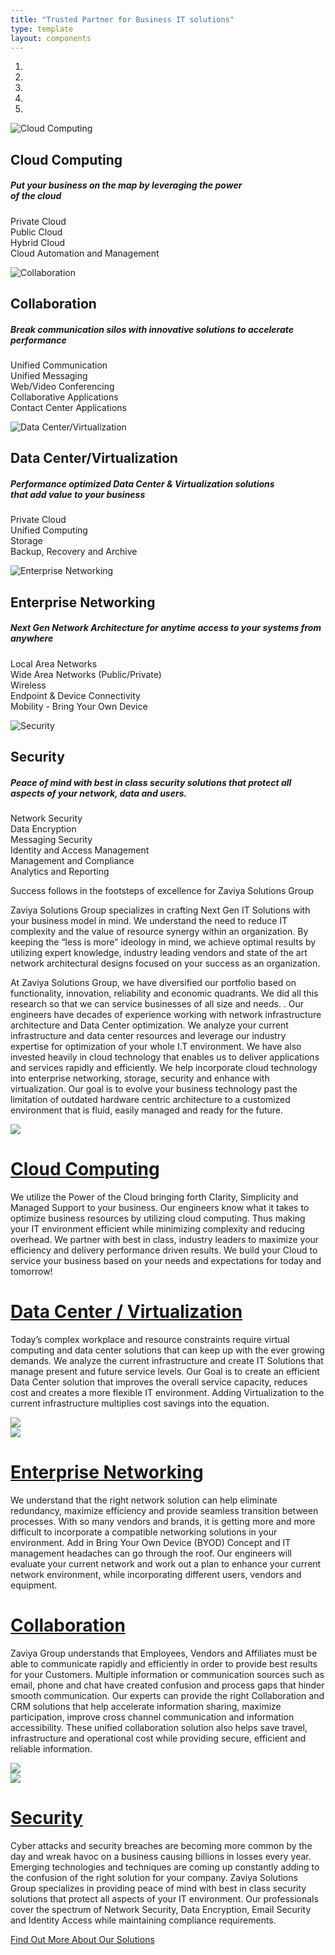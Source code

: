 ```yaml
---
title: "Trusted Partner for Business IT solutions"
type: template
layout: components
---
```




<div class="page-header clear-filter" filter-color="white">
<div id="carouselExampleIndicators" class="carousel slide" data-ride="carousel">
    <ol class="carousel-indicators">
      <li data-target="#carouselExampleIndicators" data-slide-to="0" class="active"></li>
      <li data-target="#carouselExampleIndicators" data-slide-to="1"></li>
      <li data-target="#carouselExampleIndicators" data-slide-to="2"></li>
      <li data-target="#carouselExampleIndicators" data-slide-to="3"></li>
      <li data-target="#carouselExampleIndicators" data-slide-to="4"></li>
    </ol>
    <div class="carousel-inner" role="listbox">
      <div class="carousel-item active">
        <img class="d-block" src="https://res.cloudinary.com/zaviya/image/upload/v1527872373/ZSG-web/cloud2-e1405537258702.jpg" alt="Cloud Computing">
        <div class="carousel-caption d-md-block d-none d-sm-block">
          <h2 class="smalest">Cloud Computing</h2>
          <h5>Put your business on the map by leveraging the power<br> of the cloud</h5>
          <p class="d-md-block d-none d-sm-block">Private Cloud<br>
            Public Cloud<br>
            Hybrid Cloud<br>
            Cloud Automation and Management</p>
          </div>
        </div>
        <div class="carousel-item">
          <img class="d-block" src="https://res.cloudinary.com/zaviya/image/upload/v1527872055/ZSG-web/Collaboration-e1405544790684.jpg" alt="Collaboration">
        <div class="carousel-caption d-md-block d-none d-sm-block">
            <h2 class="smalest">Collaboration</h2> <h5>Break communication silos with innovative solutions to accelerate performance</h5>
            <p class="d-md-block d-none d-sm-block">Unified Communication<br>
              Unified Messaging<br>
              Web/Video Conferencing<br>
              Collaborative Applications<br>
              Contact Center Applications</p>
            </div>
          </div>
          <div class="carousel-item">
            <img class="d-block" src="https://res.cloudinary.com/zaviya/image/upload/v1527872134/ZSG-web/Datacenter-e1405541437972.jpg" alt="Data Center/Virtualization">
            <div class="carousel-caption d-md-block d-none d-sm-block">
              <h2 class="smalest">Data Center/Virtualization</h2>
              <h5>Performance optimized Data Center & Virtualization solutions<br> that add value to your business</h5>
              <p class="d-md-block d-none d-sm-block">Private Cloud<br>
                Unified Computing<br>
                Storage<br>
                Backup, Recovery and Archive</p>
              </div>
            </div>
            <div class="carousel-item">
              <img class="d-block" src="https://res.cloudinary.com/zaviya/image/upload/v1527872159/ZSG-web/Enterprise-Networking-e1405538217355.jpg" alt="Enterprise Networking">
              <div class="carousel-caption d-md-block d-none d-sm-block">
                <h2 class="smalest">Enterprise Networking</h2>
                <h5>Next Gen Network Architecture for anytime access to your systems from anywhere</h5>
                <p class="d-md-block d-none d-sm-block">Local Area Networks<br>
                  Wide Area Networks (Public/Private)<br>
                  Wireless<br>
                  Endpoint & Device Connectivity<br>
                  Mobility - Bring Your Own Device</p>
                </div>
              </div>
              <div class="carousel-item">
                <img class="d-block" src="https://res.cloudinary.com/zaviya/image/upload/v1527872215/ZSG-web/Security-e1405545595306.jpg" alt="Security">
              <div class="carousel-caption d-md-block d-none d-sm-block">
                  <h2 class="smalest">Security</h2>
                  <h5>Peace of mind with best in class security solutions that protect all aspects of your network, data and users.</h5>
                <p class="d-md-block d-none d-sm-block">Network Security<br>
                    Data Encryption<br>
                    Messaging Security<br>
                    Identity and Access Management<br>
                    Management and Compliance<br>
                    Analytics and Reporting</p>
                  </div>
                </div>
              </div>
              <a class="carousel-control-prev" href="#carouselExampleIndicators" role="button" data-slide="prev">
                <i class="now-ui-icons arrows-1_minimal-left"></i>
              </a>
              <a class="carousel-control-next" href="#carouselExampleIndicators" role="button" data-slide="next">
                <i class="now-ui-icons arrows-1_minimal-right"></i>
              </a>
            </div>
            <div class="section-frontpage" filter-color="black">
            <div class="container text-center">
              <div class="row justify-content-md-center">
                <div class="col-md-12 col-lg-12">
                    <p>Success follows in the footsteps of excellence for Zaviya Solutions Group</p>
              </div>
            </div>
          </div>
          </div>
        </div>
          <div class="section-frontpage">
            <div class="container text-center">
              <div class="row justify-content-md-center">
                <div class="col-md-12 col-lg-12">
                  <p>Zaviya Solutions Group specializes in crafting Next Gen IT Solutions with your business model in mind. We understand the need to reduce IT complexity and the value of resource synergy within an organization. By keeping the “less is more” ideology in mind, we achieve optimal results by utilizing expert knowledge, industry leading vendors and state of the art network architectural designs focused on your success as an organization.</p>  <p>
                    At Zaviya Solutions Group, we have diversified our portfolio based on functionality, innovation, reliability and economic quadrants. We did all this research so that we can service businesses of all size and needs. . Our engineers have decades of experience working with network infrastructure architecture and Data Center optimization. We analyze your current infrastructure and data center resources and leverage our industry expertise  for optimization of your whole I.T environment. We have also invested heavily in cloud technology that enables us to deliver applications and services rapidly and efficiently. We help incorporate cloud technology into enterprise networking, storage, security and enhance with virtualization. Our goal is to evolve your business technology past the limitation of outdated hardware centric architecture to a customized environment that is fluid, easily managed and ready for the future.</p>
                  </div>
                </div>
              </div>
            </div>
            <div class="section section-nucleo-icons">
              <div class="container">
                <div class="row">
                  <div class="col-lg-6 col-md-12">
                    <img src="https://res.cloudinary.com/zaviya/image/upload/v1527872023/ZSG-web/Cloud-computing-1024x611.jpg">
                  </div>
                  <div class="col-lg-6 col-md-12">
                      <a href="/solutions/"><h1 class="title smaller">Cloud Computing</h1></a>
                    <p>
                      We utilize the Power of the Cloud bringing forth Clarity, Simplicity and Managed Support to your business. Our engineers know what it takes to optimize business resources by utilizing cloud computing. Thus making your IT environment efficient while minimizing complexity and reducing overhead. We partner with best in class, industry leaders to maximize your efficiency and delivery performance driven results. We build your Cloud to service your business based on your needs and expectations for today and tomorrow!
                    </p>
                  </div>
                </div>
              </div>
            </div>
            <div class="section section-nucleo-icons">
              <div class="container">
                <div class="row">
                  <div class="col-lg-6 col-md-12">
                  <a href="/solutions/"><h1 class="title smaller">Data Center / Virtualization</h1></a>
                    <p>
                      Today’s complex workplace and resource constraints require virtual computing and data center solutions that can keep up with the ever growing demands. We analyze the current infrastructure and create IT Solutions that manage present and future service levels. Our Goal is to create an efficient Data Center solution that improves the overall service capacity, reduces cost and creates a more flexible IT environment.  Adding Virtualization to the current infrastructure multiplies cost savings into the equation.
                    </p>
                  </div>
                  <div class="col-lg-6 col-md-12">
                    <img src="https://res.cloudinary.com/zaviya/image/upload/v1527872108/ZSG-web/Data-Center2-1024x683.jpg">
                  </div>
                </div>
              </div>
            </div>
            <div class="section section-nucleo-icons">
              <div class="container">
                <div class="row">
                  <div class="col-lg-6 col-md-12">
                    <img src="https://res.cloudinary.com/zaviya/image/upload/v1527872294/ZSG-web/Zaviya-Enterprise-Networking-1024x614.jpg">
                  </div>
                  <div class="col-lg-6 col-md-12">
                    <a href="/solutions/"><h1 class="title smaller">
                      Enterprise Networking</h1></a>
                      <p>
                        We understand that the right network solution can help eliminate redundancy, maximize efficiency and provide seamless transition between processes. With so many vendors and brands, it is getting more and more difficult to incorporate a compatible networking solutions in your environment. Add in Bring Your Own Device (BYOD) Concept and IT management headaches can go through the roof. Our engineers will evaluate your current network and work out a plan to enhance your current network environment, while incorporating different users, vendors and equipment.
                      </p>
                    </div>
                  </div>
                </div>
              </div>
              <div class="section section-nucleo-icons">
                <div class="container">
                  <div class="row">
                    <div class="col-lg-6 col-md-12">
                      <a href="/solutions/"><h1 class="title smaller">Collaboration</h1></a>
                      <p>
                        Zaviya Group understands that Employees, Vendors and Affiliates must be able to communicate rapidly and efficiently in order to provide best results for your Customers. Multiple information or communication sources such as email, phone and chat have created confusion and process gaps that hinder smooth communication. Our experts can provide the right Collaboration and CRM solutions that help accelerate information sharing, maximize participation, improve cross channel communication and information accessibility. These unified collaboration solution also helps save travel, infrastructure and operational cost while providing secure, efficient and reliable information.
                      </p>
                    </div>
                    <div class="col-lg-6 col-md-12">
                      <img src="https://res.cloudinary.com/zaviya/image/upload/v1527872259/ZSG-web/Web-Collaboration-1024x710.jpg">
                    </div>
                  </div>
                </div>
              </div>
              <div class="section section-nucleo-icons">
                <div class="container">
                  <div class="row">
                    <div class="col-lg-6 col-md-12">
                      <img src="https://res.cloudinary.com/zaviya/image/upload/v1527871842/ZSG-web/Cloud-Security-1024x680.jpg">
                    </div>
                    <div class="col-lg-6 col-md-12">
                      <a href="/solutions/"><h1 class="title smaller">
                        Security</h1></a>
                        <p>
                          Cyber attacks and security breaches are becoming more common by the day and wreak havoc on a business causing billions in losses every year.  Emerging technologies and techniques are coming up constantly adding to the confusion of the right solution for your company. Zaviya Solutions Group specializes in providing peace of mind with best in class security solutions that protect all aspects of your IT environment. Our professionals cover the spectrum of Network Security, Data Encryption, Email Security and Identity Access while maintaining compliance requirements.
                        </p>
                      </div>
                    </div>
                  </div>
                </div>
                <div class="section">
                  <div class="container">
                    <div class="content-center text-center col-md-12 col-lg-12">
                      <a href="/solutions/" class="btn btn-primary btn-lg btn-round" role="button">
                        Find Out More About Our Solutions
                      </a>
                    </div>
                  </div>
                </div>
